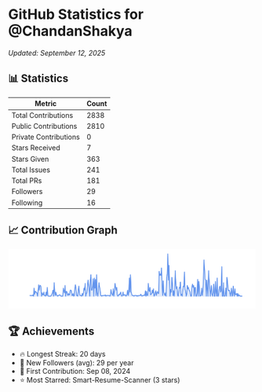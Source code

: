 # GitHub Statistics for @ChandanShakya
*Updated: September 12, 2025*

## 📊 Statistics
| Metric | Count |
|--------|--------|
| Total Contributions | 2838 |
| Public Contributions | 2810 |
| Private Contributions | 0 |
| Stars Received | 7 |
| Stars Given | 363 |
| Total Issues | 241 |
| Total PRs | 181 |
| Followers | 29 |
| Following | 16 |

## 📈 Contribution Graph

![Contribution Graph](./contribution_graph.png)

## 🏆 Achievements

- 🔥 Longest Streak: 20 days
- 👥 New Followers (avg): 29 per year
- 📅 First Contribution: Sep 08, 2024
- ⭐ Most Starred: Smart-Resume-Scanner (3 stars)
